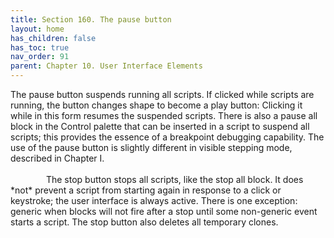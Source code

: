 ```yaml
---
title: Section 160. The pause button
layout: home
has_children: false
has_toc: true
nav_order: 91
parent: Chapter 10. User Interface Elements
---
```


The pause button suspends running all
scripts. If clicked while scripts are running, the button changes shape
to become a play button: Clicking it while in this form resumes the
suspended scripts. There is also a pause all block in the Control
palette that can be inserted in a script to suspend all scripts; this
provides the essence of a breakpoint debugging capability. The use of
the pause button is slightly different in visible stepping mode,
described in Chapter I.

<img src="/snap-manual/assets/images/image1042.png" style="width:53px; height:17px">
The stop button stops all scripts, like
the stop all block. It does *not* prevent a script from starting again
in response to a click or keystroke; the user interface is always
active. There is one exception: generic when blocks will not fire after
a stop until some non-generic event starts a script. The stop button
also deletes all temporary clones.

